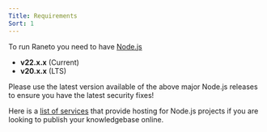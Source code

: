 ```yaml
---
Title: Requirements
Sort: 1
---
```


To run Raneto you need to have [Node.js](https://nodejs.org)
- **v22.x.x** (Current)
- **v20.x.x** (LTS)

Please use the latest version available of the above major Node.js releases to ensure you have the latest security fixes!  

Here is a [list of services](https://github.com/joyent/node/wiki/Node-Hosting) that provide
hosting for Node.js projects if you are looking to publish your knowledgebase online.
